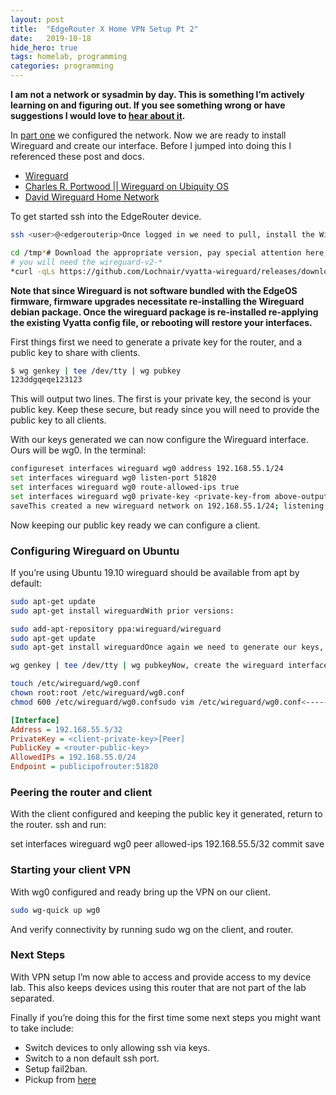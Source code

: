 ```yaml
---
layout:	post
title:	"EdgeRouter X Home VPN Setup Pt 2"
date:	2019-10-18
hide_hero: true
tags: homelab, programming
categories: programming
---
```


**I am not a network or sysadmin by day. This is something I’m actively learning on and figuring out. If you see something wrong or have suggestions I would love to **[**hear about it**](mailto:n0mn0m@burningdaylight.io)**.**

In [part one](https://burningdaylight.io/posts/edgerouter-x-vpn-setup-prt-one/) we configured the network. Now we are ready to install Wireguard and create our interface. Before I jumped into doing this I referenced these post and docs.

* [Wireguard](https://www.wireguard.com/quickstart/)
* [Charles R. Portwood || Wireguard on Ubiquity OS](https://www.erianna.com/wireguard-ubiquity-edgeos/)
* [David Wireguard Home Network](https://www.erianna.com/wireguard-ubiquity-edgeos/)

To get started ssh into the EdgeRouter device.

```bash
ssh <user>@<edgerouterip>Once logged in we need to pull, install the Wireguard .deb.

cd /tmp*# Download the appropriate version, pay special attention here, if you are using the Ubiquity v2 firmware  
# you will need the wireguard-v2-*  
*curl -qLs https://github.com/Lochnair/vyatta-wireguard/releases/download/0.0.20190913-1/wireguard-v2.0-e50-0.0.20190913-1.debsudo dpkg -i wireguard.debAn important note from the source repo
```

**Note that since Wireguard is not software bundled with the EdgeOS firmware, firmware upgrades necessitate re-installing the Wireguard debian package. Once the wireguard package is re-installed re-applying the existing Vyatta config file, or rebooting will restore your interfaces.**

First things first we need to generate a private key for the router, and a public key to share with clients.

```bash
$ wg genkey | tee /dev/tty | wg pubkey  
123ddgqeqe123123
```

This will output two lines. The first is your private key, the second is your public key. Keep these secure, but ready since you will need to provide the public key to all clients.

With our keys generated we can now configure the Wireguard interface. Ours will be wg0. In the terminal:

```bash
configureset interfaces wireguard wg0 address 192.168.55.1/24  
set interfaces wireguard wg0 listen-port 51820  
set interfaces wireguard wg0 route-allowed-ips true  
set interfaces wireguard wg0 private-key <private-key-from above-output>commit  
saveThis created a new wireguard network on 192.168.55.1/24; listening to port 51820 and will route all the traffic through wg0.
```

Now keeping our public key ready we can configure a client.

### Configuring Wireguard on Ubuntu

If you’re using Ubuntu 19.10 wireguard should be available from apt by default:

```bash
sudo apt-get update  
sudo apt-get install wireguardWith prior versions:

sudo add-apt-repository ppa:wireguard/wireguard  
sudo apt-get update  
sudo apt-get install wireguardOnce again we need to generate our keys, now on the client:

wg genkey | tee /dev/tty | wg pubkeyNow, create the wireguard interface, still on the client.

touch /etc/wireguard/wg0.conf  
chown root:root /etc/wireguard/wg0.conf  
chmod 600 /etc/wireguard/wg0.confsudo vim /etc/wireguard/wg0.conf<--------wg0.conf-------->  
```

```ini
[Interface]  
Address = 192.168.55.5/32  
PrivateKey = <client-private-key>[Peer]  
PublicKey = <router-public-key>  
AllowedIPs = 192.168.55.0/24  
Endpoint = publicipofrouter:51820
```

### Peering the router and client

With the client configured and keeping the public key it generated, return to the router. ssh and run:

set interfaces wireguard wg0 peer <client-public-key> allowed-ips 192.168.55.5/32 commit save

### Starting your client VPN

With wg0 configured and ready bring up the VPN on our client.

```bash
sudo wg-quick up wg0
```

And verify connectivity by running sudo wg on the client, and router.

### Next Steps

With VPN setup I’m now able to access and provide access to my device lab. This also keeps devices using this router that are not part of the lab separated.

Finally if you’re doing this for the first time some next steps you might want to take include:

* Switch devices to only allowing ssh via keys.
* Switch to a non default ssh port.
* Setup fail2ban.
* Pickup from [here](https://opensource.com/article/19/10/linux-server-security)
